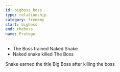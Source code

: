 ```yaml
---
id: bigboss_boss
type: relationship
category: frenemy
start: bigboss
end: theboss
name: Protege
---
```


* The Boss trained Naked Snake
* Naked snake killed The Boss

Snake earned the title Big Boss after killing the boss


